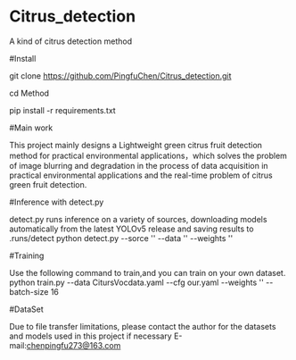 # Citrus_detection
A kind of citrus detection method

#Install

git clone https://github.com/PingfuChen/Citrus_detection.git

cd Method

pip install -r requirements.txt

#Main work

This project mainly designs a Lightweight green citrus fruit detection method for practical environmental applications，which solves the problem of image blurring and degradation in the process of data acquisition in practical environmental applications and the real-time problem of citrus green fruit detection.

#Inference with detect.py

detect.py runs inference on a variety of sources, downloading models automatically from the latest YOLOv5 release and saving results to .runs/detect
python detect.py --sorce '' --data '' --weights ''

#Training

Use the following command to train,and you can train on your own dataset.
python train.py --data CitursVocdata.yaml --cfg our.yaml --weights '' --batch-size 16

#DataSet

Due to file transfer limitations, please contact the author for the datasets and models used in this project if necessary
E-mail:chenpingfu273@163.com
